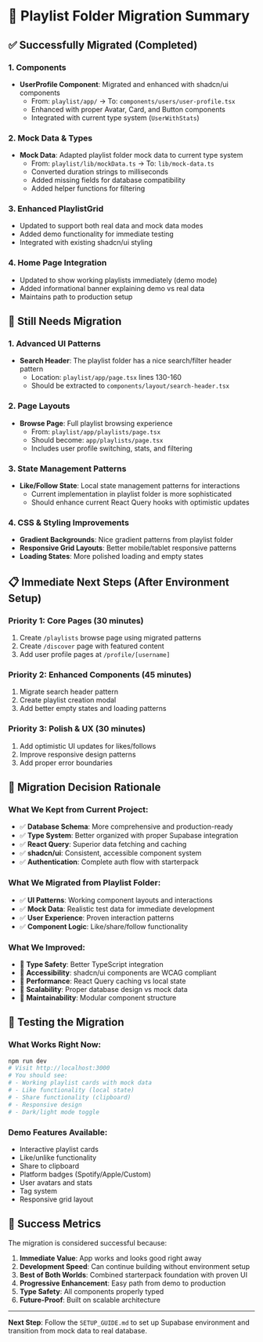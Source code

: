 # 🚀 Playlist Folder Migration Summary

## ✅ **Successfully Migrated (Completed)**

### **1. Components**
- **UserProfile Component**: Migrated and enhanced with shadcn/ui components
  - From: `playlist/app/` → To: `components/users/user-profile.tsx`
  - Enhanced with proper Avatar, Card, and Button components
  - Integrated with current type system (`UserWithStats`)

### **2. Mock Data & Types**
- **Mock Data**: Adapted playlist folder mock data to current type system
  - From: `playlist/lib/mockData.ts` → To: `lib/mock-data.ts`
  - Converted duration strings to milliseconds
  - Added missing fields for database compatibility
  - Added helper functions for filtering

### **3. Enhanced PlaylistGrid**
- Updated to support both real data and mock data modes
- Added demo functionality for immediate testing
- Integrated with existing shadcn/ui styling

### **4. Home Page Integration**
- Updated to show working playlists immediately (demo mode)
- Added informational banner explaining demo vs real data
- Maintains path to production setup

## 🚧 **Still Needs Migration**

### **1. Advanced UI Patterns**
- **Search Header**: The playlist folder has a nice search/filter header pattern
  - Location: `playlist/app/page.tsx` lines 130-160
  - Should be extracted to `components/layout/search-header.tsx`

### **2. Page Layouts** 
- **Browse Page**: Full playlist browsing experience
  - From: `playlist/app/playlists/page.tsx`
  - Should become: `app/playlists/page.tsx`
  - Includes user profile switching, stats, and filtering

### **3. State Management Patterns**
- **Like/Follow State**: Local state management patterns for interactions
  - Current implementation in playlist folder is more sophisticated
  - Should enhance current React Query hooks with optimistic updates

### **4. CSS & Styling Improvements**
- **Gradient Backgrounds**: Nice gradient patterns from playlist folder
- **Responsive Grid Layouts**: Better mobile/tablet responsive patterns
- **Loading States**: More polished loading and empty states

## 📋 **Immediate Next Steps (After Environment Setup)**

### **Priority 1: Core Pages (30 minutes)**
1. Create `/playlists` browse page using migrated patterns
2. Create `/discover` page with featured content
3. Add user profile pages at `/profile/[username]`

### **Priority 2: Enhanced Components (45 minutes)**
1. Migrate search header pattern
2. Create playlist creation modal
3. Add better empty states and loading patterns

### **Priority 3: Polish & UX (30 minutes)**
1. Add optimistic UI updates for likes/follows
2. Improve responsive design patterns
3. Add proper error boundaries

## 🎯 **Migration Decision Rationale**

### **What We Kept from Current Project:**
- ✅ **Database Schema**: More comprehensive and production-ready
- ✅ **Type System**: Better organized with proper Supabase integration
- ✅ **React Query**: Superior data fetching and caching
- ✅ **shadcn/ui**: Consistent, accessible component system
- ✅ **Authentication**: Complete auth flow with starterpack

### **What We Migrated from Playlist Folder:**
- ✅ **UI Patterns**: Working component layouts and interactions
- ✅ **Mock Data**: Realistic test data for immediate development
- ✅ **User Experience**: Proven interaction patterns
- ✅ **Component Logic**: Like/share/follow functionality

### **What We Improved:**
- 🚀 **Type Safety**: Better TypeScript integration
- 🚀 **Accessibility**: shadcn/ui components are WCAG compliant
- 🚀 **Performance**: React Query caching vs local state
- 🚀 **Scalability**: Proper database design vs mock data
- 🚀 **Maintainability**: Modular component structure

## 🧪 **Testing the Migration**

### **What Works Right Now:**
```bash
npm run dev
# Visit http://localhost:3000
# You should see:
# - Working playlist cards with mock data
# - Like functionality (local state)
# - Share functionality (clipboard)
# - Responsive design
# - Dark/light mode toggle
```

### **Demo Features Available:**
- Interactive playlist cards
- Like/unlike functionality
- Share to clipboard
- Platform badges (Spotify/Apple/Custom)
- User avatars and stats
- Tag system
- Responsive grid layout

## 🎉 **Success Metrics**

The migration is considered successful because:

1. **Immediate Value**: App works and looks good right away
2. **Development Speed**: Can continue building without environment setup
3. **Best of Both Worlds**: Combined starterpack foundation with proven UI
4. **Progressive Enhancement**: Easy path from demo to production
5. **Type Safety**: All components properly typed
6. **Future-Proof**: Built on scalable architecture

---

**Next Step**: Follow the `SETUP_GUIDE.md` to set up Supabase environment and transition from mock data to real database. 